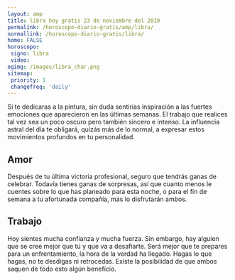 ```yaml
---
layout: amp
title: libra hoy gratis 23 de noviembre del 2019 
permalink: /horoscopo-diario-gratis/amp/libra/
normallink: /horoscopo-diario-gratis/libra/
home: FALSE
horoscopo:
 signo: libra
 video:  
ogimg: /images/libra_char.png
sitemap:
 priority: 1
 changefreq: 'daily'
---
```



Si te dedicaras a la pintura, sin duda sentirías inspiración a las fuertes emociones que aparecieron en las últimas semanas. El trabajo que realices tal vez sea un poco oscuro pero también sincero e intenso. La influencia astral del día te obligará, quizás más de lo normal, a expresar estos movimientos profundos en tu personalidad.

## Amor

Después de tu última victoria profesional, seguro que tendrás ganas de celebrar. Todavía tienes ganas de sorpresas, así que cuanto menos le cuentes sobre lo que has planeado para esta noche, o para el fin de semana a tu afortunada compañía, más lo disfrutarán ambos.

## Trabajo

Hoy sientes mucha confianza y mucha fuerza. Sin embargo, hay alguien que se cree mejor que tú y que va a desafiarte. Será mejor que te prepares para un enfrentamiento, la hora de la verdad ha llegado. Hagas lo que hagas, no te desdigas ni retrocedas. Existe la posibilidad de que ambos saquen de todo esto algún beneficio.
